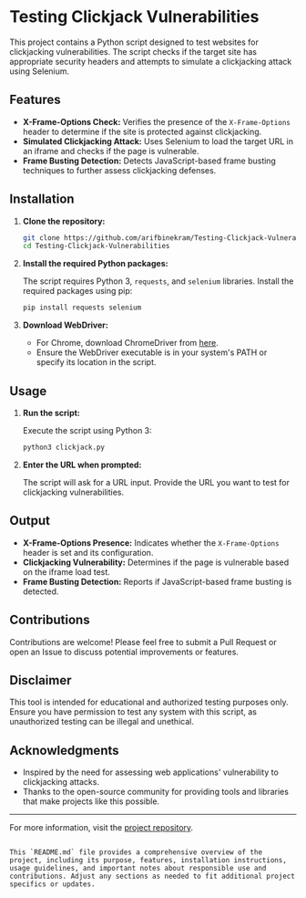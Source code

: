 
# Testing Clickjack Vulnerabilities

This project contains a Python script designed to test websites for clickjacking vulnerabilities. The script checks if the target site has appropriate security headers and attempts to simulate a clickjacking attack using Selenium.

## Features

- **X-Frame-Options Check:** Verifies the presence of the `X-Frame-Options` header to determine if the site is protected against clickjacking.
- **Simulated Clickjacking Attack:** Uses Selenium to load the target URL in an iframe and checks if the page is vulnerable.
- **Frame Busting Detection:** Detects JavaScript-based frame busting techniques to further assess clickjacking defenses.

## Installation

1. **Clone the repository:**

   ```bash
   git clone https://github.com/arifbinekram/Testing-Clickjack-Vulnerabilities.git
   cd Testing-Clickjack-Vulnerabilities
   ```

2. **Install the required Python packages:**

   The script requires Python 3, `requests`, and `selenium` libraries. Install the required packages using pip:

   ```bash
   pip install requests selenium
   ```

3. **Download WebDriver:**

   - For Chrome, download ChromeDriver from [here](https://sites.google.com/a/chromium.org/chromedriver/downloads).
   - Ensure the WebDriver executable is in your system's PATH or specify its location in the script.

## Usage

1. **Run the script:**

   Execute the script using Python 3:

   ```bash
   python3 clickjack.py
   ```

2. **Enter the URL when prompted:**

   The script will ask for a URL input. Provide the URL you want to test for clickjacking vulnerabilities.

## Output

- **X-Frame-Options Presence:** Indicates whether the `X-Frame-Options` header is set and its configuration.
- **Clickjacking Vulnerability:** Determines if the page is vulnerable based on the iframe load test.
- **Frame Busting Detection:** Reports if JavaScript-based frame busting is detected.

## Contributions

Contributions are welcome! Please feel free to submit a Pull Request or open an Issue to discuss potential improvements or features.

## Disclaimer

This tool is intended for educational and authorized testing purposes only. Ensure you have permission to test any system with this script, as unauthorized testing can be illegal and unethical.

## Acknowledgments

- Inspired by the need for assessing web applications' vulnerability to clickjacking attacks.
- Thanks to the open-source community for providing tools and libraries that make projects like this possible.

---

For more information, visit the [project repository](https://github.com/arifbinekram/Testing-Clickjack-Vulnerabilities).
```

This `README.md` file provides a comprehensive overview of the project, including its purpose, features, installation instructions, usage guidelines, and important notes about responsible use and contributions. Adjust any sections as needed to fit additional project specifics or updates.
